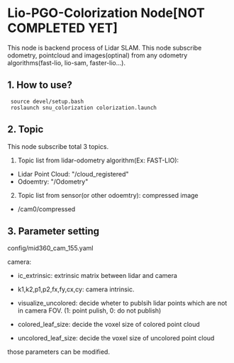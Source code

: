 # Lio-PGO-Colorization Node[NOT COMPLETED YET]

This node is backend process of Lidar SLAM. This node subscribe odometry, pointcloud and images(optinal) from any odometry algorithms(fast-lio, lio-sam, faster-lio...).

## 1. How to use?

     source devel/setup.bash
     roslaunch snu_colorization colorization.launch


## 2. Topic

This node subscribe total 3 topics. 


1. Topic list from lidar-odometry algorithm(Ex: FAST-LIO):

- Lidar Point Cloud: "/cloud_registered"
- Odoemtry: "/Odometry"

2. Topic list from sensor(or other odoemtry): compressed image

- /cam0/compressed

## 3. Parameter setting

config/mid360_cam_155.yaml 

camera:
- ic_extrinsic: extrinsic matrix between lidar and camera
    
- k1,k2,p1,p2,fx,fy,cx,cy: camera intrinsic.

- visualize_uncolored: decide wheter to publsih lidar points which are not in camera FOV. (1: point pulish, 0: do not publish)

- colored_leaf_size: decide the voxel size of colored point cloud

- uncolored_leaf_size: decide the voxel size of uncolored point cloud

those parameters can be modified.



